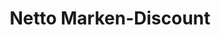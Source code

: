 ---
title: "Netto Marken-Discount"
url: /halle-saale/netto-marken-discount-philipp-von-ladenberg-strasse/
shop: Supermarkt
---